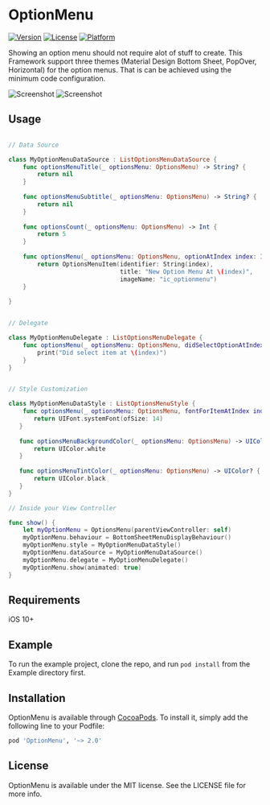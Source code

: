 # OptionMenu

[![Version](https://img.shields.io/cocoapods/v/OptionMenu.svg?style=flat)](https://cocoapods.org/pods/OptionMenu)
[![License](https://img.shields.io/cocoapods/l/OptionMenu.svg?style=flat)](/LICENSE)
[![Platform](https://img.shields.io/cocoapods/p/OptionMenu.svg?style=flat)](https://cocoapods.org/pods/OptionMenu)

Showing an option menu should not require alot of stuff to create. This Framework support three themes (Material Design Bottom Sheet, PopOver, Horizontal) for the option menus. That is can be achieved using the minimum code configuration. 

![Screenshot](https://github.com/amr-abdelfattah/iOS-OptionMenu/blob/v2.0.1/ScreenShots/screenshot_1.png)
![Screenshot](https://github.com/amr-abdelfattah/iOS-OptionMenu/blob/v2.0.1/ScreenShots/screenshot_2.png)

## Usage

```swift

// Data Source

class MyOptionMenuDataSource : ListOptionsMenuDataSource {
    func optionsMenuTitle(_ optionsMenu: OptionsMenu) -> String? {
        return nil
    }
    
    func optionsMenuSubtitle(_ optionsMenu: OptionsMenu) -> String? {
        return nil
    }
    
    func optionsCount(_ optionsMenu: OptionsMenu) -> Int {
        return 5
    }
    
    func optionsMenu(_ optionsMenu: OptionsMenu, optionAtIndex index: Int) -> OptionsMenuItem? {
        return OptionsMenuItem(identifier: String(index),
                               title: "New Option Menu At \(index)",
                               imageName: "ic_optionmenu")    
    }
    
}


// Delegate

class MyOptionMenuDelegate : ListOptionsMenuDelegate {
    func optionsMenu(_ optionsMenu: OptionsMenu, didSelectOptionAtIndex index: Int) {
        print("Did select item at \(index)")
    }
}


// Style Customization

class MyOptionMenuDataStyle : ListOptionsMenuStyle {
    func optionsMenu(_ optionsMenu: OptionsMenu, fontForItemAtIndex index: Int) -> UIFont? {
       return UIFont.systemFont(ofSize: 14)
   }
   
   func optionsMenuBackgroundColor(_ optionsMenu: OptionsMenu) -> UIColor? {
       return UIColor.white
   }
 
   func optionsMenuTintColor(_ optionsMenu: OptionsMenu) -> UIColor? {
       return UIColor.black
   }
}

// Inside your View Controller

func show() {
    let myOptionMenu = OptionsMenu(parentViewController: self)
    myOptionMenu.behaviour = BottomSheetMenuDisplayBehaviour()
    myOptionMenu.style = MyOptionMenuDataStyle()
    myOptionMenu.dataSource = MyOptionMenuDataSource()
    myOptionMenu.delegate = MyOptionMenuDelegate()
    myOptionMenu.show(animated: true)
}

```

## Requirements
iOS 10+

## Example

To run the example project, clone the repo, and run `pod install` from the Example directory first.

## Installation

OptionMenu is available through [CocoaPods](https://cocoapods.org). To install
it, simply add the following line to your Podfile:

```ruby
pod 'OptionMenu', '~> 2.0'
```

## License

OptionMenu is available under the MIT license. See the LICENSE file for more info.
